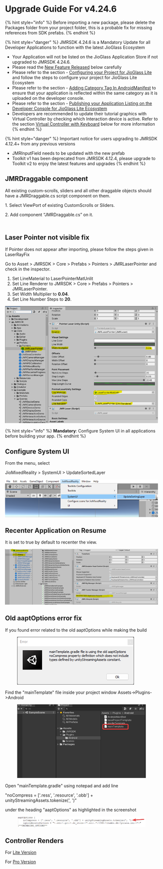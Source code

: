 # Upgrade Guide For v4.24.6

{% hint style="info" %}
Before importing a new package, please delete the Packages folder from your project folder, this is a probable fix for missing references from SDK prefabs.
{% endhint %}

{% hint style="danger" %}
JMRSDK 4.24.6 is a Mandatory Update for all Developer Applications to function with the latest JioGlass Ecosystem

* Your Application will not be listed on the JioGlass Application Store if not upgraded to JMRSDK 4.24.6.
* Please read the [New Feature Released](upgrade-guide-from-previous-version.md#new-features-released) below carefully
* Please refer to the section - [Configuring your Project for JioGlass Lite](../getting-started/setting-up-a-jio-mixed-reality-project-in-unity.md#configuring-your-project-for-jioglass-lite) and follow the steps to configure your project for JioGlass Lite Ecosystem
* Please refer to the section - [Adding Category Tag In AndroidManifest](../getting-started/setting-up-a-jio-mixed-reality-project-in-unity.md#adding-category-tag-in-androidmanifest) to ensure that your application is reflected within the same category as it is uploaded on the developer console.
* Please refer to the section - [Publishing your Application Listing on the Developer Console for JioGlass Lite Ecosystem](../publish/publishing-to-jioglass-developer-console.md)
* Developers are recommended to update their tutorial graphics with Virtual Controller by checking which Interaction device is active. Refer to the section [Virtual Controller with Keyboard](../interaction/virtual-controller-virtual-keyboard-for-jioglass.md) below for more information
{% endhint %}

{% hint style="danger" %}
Important notice for users upgrading to JMRSDK 4.12.4+ from any previous versions

* JMRInputField needs to be updated with the new prefab
* Toolkit v1 has been deprecated from JMRSDK 4.12.4, please upgrade to Toolkit v2 to enjoy the latest features and upgrades
{% endhint %}

## **JMRDraggable component**

All existing custom-scrolls, sliders and all other draggable objects should have a JMRDraggable.cs script component on them.

1\.  Select ViewPort of existing CustomScrolls or Sliders.

2\.  Add component “JMRDraggable.cs” on it.


\
**Laser Pointer not visible fix**
---------------------------------

If Pointer does not appear after importing, please follow the steps given in LaserRayFix

Go to Asset > JMRSDK > Core > Prefabs > Pointers > JMRLaserPointer and check in the inspector.

1. Set LineMaterial to LaserPointerMatUnlit
2. Set Line Renderer to JMRSDK > Core > Prefabs > Pointers > JMRLaserPointer.
3. Set Width Multiplier to **0.04**.
4. Set Line Number Steps to **20**.

![](../.gitbook/assets/image.png)

{% hint style="info" %}
**Mandatory**: Configure System UI in all applications before building your app.
{% endhint %}

## **Configure System UI**

From the menu, select


JioMixedReality > SystemUI > UpdateSortedLayer

![](<../.gitbook/assets/image (24).png>)

## **Recenter Application on Resume**&#x20;

It is set to true by default to recenter the view.

![](<../.gitbook/assets/image (9).png>)

## Old aaptOptions error fix

If you found error related to the old aaptOptions while making the build

<figure><img src="../.gitbook/assets/Unity_ilt0Cy1oq7.png" alt=""><figcaption></figcaption></figure>

Find the "mainTemplate" file inside your project window Assets->Plugins->Android

<figure><img src="../.gitbook/assets/Unity_qKJMozHa61.png" alt=""><figcaption></figcaption></figure>

Open "mainTemplate.gradle" using notepad and add line&#x20;

"noCompress = \['.ress', '.resource', '.obb'] + unityStreamingAssets.tokenize(', ')"

&#x20;under the heading "aaptOptions" as highlighted in the screenshot

<figure><img src="../.gitbook/assets/notepad++_JNB5gz7JmG.png" alt=""><figcaption></figcaption></figure>

## Controller Renders

For [Lite Version](https://tesseractpvt-my.sharepoint.com/:f:/g/personal/virendra_tesseract_in/EoFrakY5K7RBkZv8zioMXIUBgzA6RP86w7-_bIG2-C624w?e=WNzhuS)

For [Pro Version](https://tesseractpvt-my.sharepoint.com/:f:/g/personal/developer_tesseract_in/Evuu0GmE1RZFgjA7UY2ASAsB3eJTaq82aYp_PG-iY6zg9w)

